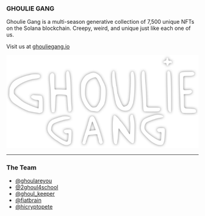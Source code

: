 ### GHOULIE GANG

Ghoulie Gang is a multi-season generative collection of 7,500 unique NFTs on the Solana blockchain. Creepy, weird, and unique just like each one of us.

Visit us at [ghouliegang.io](https://ghouliegang.io)

![Ghoulies logo](./public/ghoulie-gang-logo.png)

---

### The Team

- [@ghoulareyou](https://twitter.com/ghoulareyou)
- [@2ghoul4school](https://twitter.com/GrouchyGhoulie)
- [@ghoul_keeper](https://twitter.com/ghoul_keeper)
- [@fiatbrain](https://twitter.com/fiatbrain)
- [@hicryptopete](https://twitter.com/hicryptopete)
